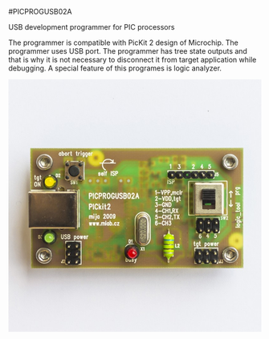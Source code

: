 <!--- PrjInfo ---> <!--- Please remove this line after manually editing --->
<!--- 00a56be08b96043df9e37d6aff7b6990 --->
<!--- Created:20170112-18:22: ---> 
<!--- Author:Mlab: ---> 
<!--- AuthorEmail:mlab@mlab.cz: ---> 
<!--- Tags:imported: ---> 
<!--- Ust:http://www.ust.cz/shop/product_info.php?cPath=22_25&products_id=37: ---> 
<!--- Name:PICPROGUSB02A: --->
#PICPROGUSB02A 
<!--- LongName --->
USB development programmer for PIC processors
<!--- ELongName ---> 

<!--- Lead --->
The programmer is compatible with PicKit 2 design of Microchip. The programmer uses USB port. The programmer has tree state outputs and that is why it is 
  not necessary to disconnect it from target application while debugging. A special feature of this programes is logic analyzer.
<!--- ELead ---> 

![LeadImg](PICPROGUSB02A_Top_Small.jpg) 


​
​
<!--- Description --->
<!--- EDescription --->
<!--- Content --->
<!--- EContent --->
            